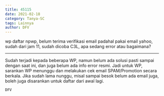 ```yaml
---
title: 45115
date: 2021-02-18
category: Tanya-SC
tags: Lainnya
author: DFV
---
```


wp daftar npwp, belum terima verifikasi email padahal pakai email yahoo, sudah dari jam 11, sudah dicoba C3L, apa sedang error atau bagaimana?

---

Sudah terjadi kepada beberapa WP, namun belum ada solusi pasti sampai dengan saat ini, dan juga belum ada info error resmi. Jadi untuk WP, sarankan WP menunggu dan melakukan cek email SPAM/Promotion secara berkala. Jika sudah lama nunggu, misal sampai besok belum ada email juga, boleh juga disarankan untuk daftar dari awal lagi.

`DFV`
